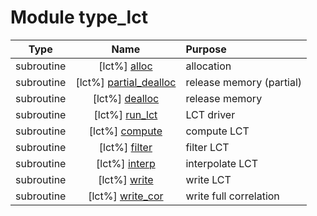 # Module type_lct

| Type | Name | Purpose |
| :--: | :--: | :---------- |
| subroutine | [lct%] [alloc](https://github.com/JCSDA/saber/src/saber/bump/type_lct.F90#L47) | allocation |
| subroutine | [lct%] [partial_dealloc](https://github.com/JCSDA/saber/src/saber/bump/type_lct.F90#L75) | release memory (partial) |
| subroutine | [lct%] [dealloc](https://github.com/JCSDA/saber/src/saber/bump/type_lct.F90#L98) | release memory |
| subroutine | [lct%] [run_lct](https://github.com/JCSDA/saber/src/saber/bump/type_lct.F90#L125) | LCT driver |
| subroutine | [lct%] [compute](https://github.com/JCSDA/saber/src/saber/bump/type_lct.F90#L255) | compute LCT |
| subroutine | [lct%] [filter](https://github.com/JCSDA/saber/src/saber/bump/type_lct.F90#L293) | filter LCT |
| subroutine | [lct%] [interp](https://github.com/JCSDA/saber/src/saber/bump/type_lct.F90#L323) | interpolate LCT |
| subroutine | [lct%] [write](https://github.com/JCSDA/saber/src/saber/bump/type_lct.F90#L353) | write LCT |
| subroutine | [lct%] [write_cor](https://github.com/JCSDA/saber/src/saber/bump/type_lct.F90#L388) | write full correlation |
